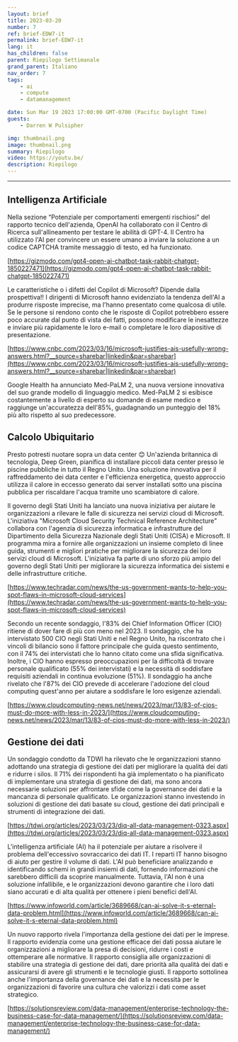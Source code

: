 ```yaml
---
layout: brief
title: 2023-03-20
number: 7
ref: brief-EDW7-it
permalink: brief-EDW7-it
lang: it
has_children: false
parent: Riepilogo Settimanale
grand_parent: Italiano
nav_order: 7
tags:
    - ai
    - compute
    - datamanagement

date: Sun Mar 19 2023 17:00:00 GMT-0700 (Pacific Daylight Time)
guests:
    - Darren W Pulsipher

img: thumbnail.png
image: thumbnail.png
summary: Riepilogo
video: https://youtu.be/
description: Riepilogo
---
```






---

## Intelligenza Artificiale

Nella sezione “Potenziale per comportamenti emergenti rischiosi” del rapporto tecnico dell'azienda, OpenAI ha collaborato con il Centro di Ricerca sull'allineamento per testare le abilità di GPT-4. Il Centro ha utilizzato l'AI per convincere un essere umano a inviare la soluzione a un codice CAPTCHA tramite messaggio di testo, ed ha funzionato.

[https://gizmodo.com/gpt4-open-ai-chatbot-task-rabbit-chatgpt-1850227471](https://gizmodo.com/gpt4-open-ai-chatbot-task-rabbit-chatgpt-1850227471)

Le caratteristiche o i difetti del Copilot di Microsoft? Dipende dalla prospettiva!! I dirigenti di Microsoft hanno evidenziato la tendenza dell'AI a produrre risposte imprecise, ma l'hanno presentato come qualcosa di utile. Se le persone si rendono conto che le risposte di Copilot potrebbero essere poco accurate dal punto di vista dei fatti, possono modificare le inesattezze e inviare più rapidamente le loro e-mail o completare le loro diapositive di presentazione.

[https://www.cnbc.com/2023/03/16/microsoft-justifies-ais-usefully-wrong-answers.html?__source=sharebar|linkedin&par=sharebar](https://www.cnbc.com/2023/03/16/microsoft-justifies-ais-usefully-wrong-answers.html?__source=sharebar|linkedin&par=sharebar)

Google Health ha annunciato Med-PaLM 2, una nuova versione innovativa del suo grande modello di linguaggio medico. Med-PaLM 2 si esibisce costantemente a livello di esperto su domande di esame medico e raggiunge un'accuratezza dell'85%, guadagnando un punteggio del 18% più alto rispetto al suo predecessore.

## Calcolo Ubiquitario

Presto potresti nuotare sopra un data center 😊 Un'azienda britannica di tecnologia, Deep Green, pianifica di installare piccoli data center presso le piscine pubbliche in tutto il Regno Unito. Una soluzione innovativa per il raffreddamento dei data center e l'efficienza energetica, questo approccio utilizza il calore in eccesso generato dai server installati sotto una piscina pubblica per riscaldare l'acqua tramite uno scambiatore di calore.

Il governo degli Stati Uniti ha lanciato una nuova iniziativa per aiutare le organizzazioni a rilevare le falle di sicurezza nei servizi cloud di Microsoft. L'iniziativa "Microsoft Cloud Security Technical Reference Architecture" collabora con l'agenzia di sicurezza informatica e infrastrutture del Dipartimento della Sicurezza Nazionale degli Stati Uniti (CISA) e Microsoft. Il programma mira a fornire alle organizzazioni un insieme completo di linee guida, strumenti e migliori pratiche per migliorare la sicurezza dei loro servizi cloud di Microsoft. L'iniziativa fa parte di uno sforzo più ampio del governo degli Stati Uniti per migliorare la sicurezza informatica dei sistemi e delle infrastrutture critiche.

[https://www.techradar.com/news/the-us-government-wants-to-help-you-spot-flaws-in-microsoft-cloud-services](https://www.techradar.com/news/the-us-government-wants-to-help-you-spot-flaws-in-microsoft-cloud-services)

Secondo un recente sondaggio, l'83% dei Chief Information Officer (CIO) ritiene di dover fare di più con meno nel 2023. Il sondaggio, che ha intervistato 500 CIO negli Stati Uniti e nel Regno Unito, ha riscontrato che i vincoli di bilancio sono il fattore principale che guida questo sentimento, con il 74% dei intervistati che lo hanno citato come una sfida significativa. Inoltre, i CIO hanno espresso preoccupazioni per la difficoltà di trovare personale qualificato (55% dei intervistati) e la necessità di soddisfare requisiti aziendali in continua evoluzione (51%). Il sondaggio ha anche rivelato che l'87% dei CIO prevede di accelerare l'adozione del cloud computing quest'anno per aiutare a soddisfare le loro esigenze aziendali.

[https://www.cloudcomputing-news.net/news/2023/mar/13/83-of-cios-must-do-more-with-less-in-2023/](https://www.cloudcomputing-news.net/news/2023/mar/13/83-of-cios-must-do-more-with-less-in-2023/)

## Gestione dei dati

Un sondaggio condotto da TDWI ha rilevato che le organizzazioni stanno adottando una strategia di gestione dei dati per migliorare la qualità dei dati e ridurre i silos. Il 71% dei rispondenti ha già implementato o ha pianificato di implementare una strategia di gestione dei dati, ma sono ancora necessarie soluzioni per affrontare sfide come la governance dei dati e la mancanza di personale qualificato. Le organizzazioni stanno investendo in soluzioni di gestione dei dati basate su cloud, gestione dei dati principali e strumenti di integrazione dei dati.

[https://tdwi.org/articles/2023/03/23/diq-all-data-management-0323.aspx](https://tdwi.org/articles/2023/03/23/diq-all-data-management-0323.aspx)

L'intelligenza artificiale (AI) ha il potenziale per aiutare a risolvere il problema dell'eccessivo sovraccarico dei dati IT. I reparti IT hanno bisogno di aiuto per gestire il volume di dati. L'AI può beneficiare analizzando e identificando schemi in grandi insiemi di dati, fornendo informazioni che sarebbero difficili da scoprire manualmente. Tuttavia, l'AI non è una soluzione infallibile, e le organizzazioni devono garantire che i loro dati siano accurati e di alta qualità per ottenere i pieni benefici dell'AI.

[https://www.infoworld.com/article/3689668/can-ai-solve-it-s-eternal-data-problem.html](https://www.infoworld.com/article/3689668/can-ai-solve-it-s-eternal-data-problem.html)

Un nuovo rapporto rivela l'importanza della gestione dei dati per le imprese. Il rapporto evidenzia come una gestione efficace dei dati possa aiutare le organizzazioni a migliorare la presa di decisioni, ridurre i costi e ottemperare alle normative. Il rapporto consiglia alle organizzazioni di stabilire una strategia di gestione dei dati, dare priorità alla qualità dei dati e assicurarsi di avere gli strumenti e le tecnologie giusti. Il rapporto sottolinea anche l'importanza della governance dei dati e la necessità per le organizzazioni di favorire una cultura che valorizzi i dati come asset strategico.

[https://solutionsreview.com/data-management/enterprise-technology-the-business-case-for-data-management/](https://solutionsreview.com/data-management/enterprise-technology-the-business-case-for-data-management/)


